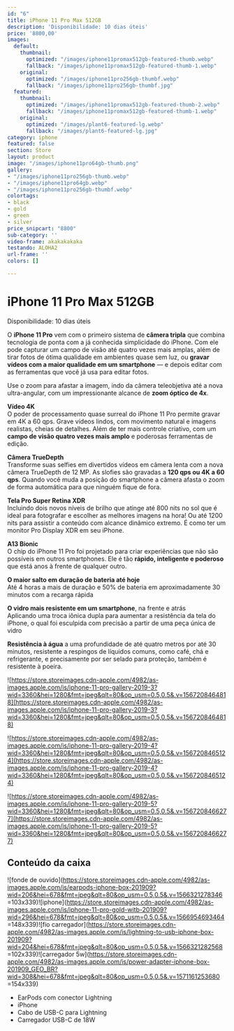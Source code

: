 ```yaml
---
id: "6"
title: iPhone 11 Pro Max 512GB
description: 'Disponibilidade: 10 dias úteis'
price: '8800,00'
images:
  default:
    thumbnail:
      optimized: "/images/iphone11promax512gb-featured-thumb.webp"
      fallback: "/images/iphone11promax512gb-featured-thumb-1.webp"
    original:
      optimized: "/images/iphone11pro256gb-thumbf.webp"
      fallback: "/images/iphone11pro256gb-thumbf.jpg"
  featured:
    thumbnail:
      optimized: "/images/iphone11promax512gb-featured-thumb-2.webp"
      fallback: "/images/iphone11promax512gb-featured-thumb-1.webp"
    original:
      optimized: "/images/plant6-featured-lg.webp"
      fallback: "/images/plant6-featured-lg.jpg"
category: iphone
featured: false
section: Store
layout: product
image: "/images/iphone11pro64gb-thumb.png"
gallery:
- "/images/iphone11pro256gb-thumb.webp"
- "/images/iphone11pro64gb.webp"
- "/images/iphone11pro256gb-thumbf.webp"
colortags:
- black
- gold
- green
- silver
price_snipcart: "8800"
sub-category: ''
video-frame: akakakakaka
testando: ALOHA2
url-frame: ''
colors: []

---
```

# iPhone 11 Pro Max 512GB

Disponibilidade: 10 dias úteis

O **iPhone 11 Pro** vem com o primeiro sistema de **câmera tripla** que combina tecnologia de ponta com a já conhecida simplicidade do iPhone. Com ele pode capturar um campo de visão até quatro vezes mais amplas, além de tirar fotos de ótima qualidade em ambientes quase sem luz, ou **gravar vídeos com a maior qualidade em um smartphone** — e depois editar com as ferramentas que você já usa para editar fotos.

Use o zoom para afastar a imagem, indo da câmera teleobjetiva até a nova ultra-angular, com um impressionante alcance de **zoom óptico de 4x**.

**Vídeo 4K**  
O poder de processamento quase surreal do iPhone 11 Pro permite gravar em 4K a 60 qps. Grave vídeos lindos, com movimento natural e imagens realistas, cheias de detalhes. Além de ter mais controle criativo, com um **campo de visão quatro vezes mais amplo** e poderosas ferramentas de edição.

**Câmera TrueDepth**  
Transforme suas selfies em divertidos vídeos em câmera lenta com a nova câmera TrueDepth de 12 MP. As slofies são gravadas a **120 qps ou 4K a 60 qps**. Quando você muda a posição do smartphone a câmera afasta o zoom de forma automática para que ninguém fique de fora.

**Tela Pro Super Retina XDR**  
Incluindo dois novos níveis de brilho que atinge até 800 nits no sol que é ideal para fotografar e escolher as melhores imagens na hora! Ou até 1200 nits para assistir a conteúdo com alcance dinâmico extremo. É como ter um monitor Pro Display XDR em seu iPhone.

**A13 Bionic**  
O chip do iPhone 11 Pro foi projetado para criar experiências que não são possíveis em outros smartphones. Ele é tão **rápido, inteligente e poderoso** que está anos à frente de qualquer outro.

**O maior salto em duração de bateria até hoje**  
Até 4 horas a mais de duração e 50% de bateria em aproximadamente 30 minutos com a recarga rápida

**O vidro mais resistente em um smartphone**, na frente e atrás  
Aplicando uma troca iônica dupla para aumentar a resistência da tela do iPhone, o qual foi esculpida com precisão a partir de uma peça única de vidro

**Resistência à água** a uma profundidade de até quatro metros por até 30 minutos, resistente a respingos de líquidos comuns, como café, chá e refrigerante, e precisamente por ser selado para proteção, também é resistente à poeira.

![https://store.storeimages.cdn-apple.com/4982/as-images.apple.com/is/iphone-11-pro-gallery-2019-3?wid=3360&hei=1280&fmt=jpeg&qlt=80&op_usm=0.5,0.5&.v=1567208464818](https://store.storeimages.cdn-apple.com/4982/as-images.apple.com/is/iphone-11-pro-gallery-2019-3?wid=3360&hei=1280&fmt=jpeg&qlt=80&op_usm=0.5,0.5&.v=1567208464818)

![https://store.storeimages.cdn-apple.com/4982/as-images.apple.com/is/iphone-11-pro-gallery-2019-4?wid=3360&hei=1280&fmt=jpeg&qlt=80&op_usm=0.5,0.5&.v=1567208465124](https://store.storeimages.cdn-apple.com/4982/as-images.apple.com/is/iphone-11-pro-gallery-2019-4?wid=3360&hei=1280&fmt=jpeg&qlt=80&op_usm=0.5,0.5&.v=1567208465124)

![https://store.storeimages.cdn-apple.com/4982/as-images.apple.com/is/iphone-11-pro-gallery-2019-5?wid=3360&hei=1280&fmt=jpeg&qlt=80&op_usm=0.5,0.5&.v=1567208466277](https://store.storeimages.cdn-apple.com/4982/as-images.apple.com/is/iphone-11-pro-gallery-2019-5?wid=3360&hei=1280&fmt=jpeg&qlt=80&op_usm=0.5,0.5&.v=1567208466277)

## Conteúdo da caixa

![fonde de ouvido](https://store.storeimages.cdn-apple.com/4982/as-images.apple.com/is/earpods-iphone-box-201909?wid=206&hei=678&fmt=jpeg&qlt=80&op_usm=0.5,0.5&.v=1566321278346 =103x339)![iphone](https://store.storeimages.cdn-apple.com/4982/as-images.apple.com/is/iphone-11-pro-gold-witb-201909?wid=296&hei=678&fmt=jpeg&qlt=80&op_usm=0.5,0.5&.v=1566954693464 =148x339)![fio carregador](https://store.storeimages.cdn-apple.com/4982/as-images.apple.com/is/lightning-to-usb-iphone-box-201909?wid=204&hei=678&fmt=jpeg&qlt=80&op_usm=0.5,0.5&.v=1566321282568 =102x339)![carregador 5w](https://store.storeimages.cdn-apple.com/4982/as-images.apple.com/is/power-adapter-iphone-box-201909_GEO_BR?wid=308&hei=678&fmt=jpeg&qlt=80&op_usm=0.5,0.5&.v=1571161253680 =154x339)

* EarPods com conector Lightning
* iPhone
* Cabo de USB-C para Lightning
* Carregador USB-C de 18W